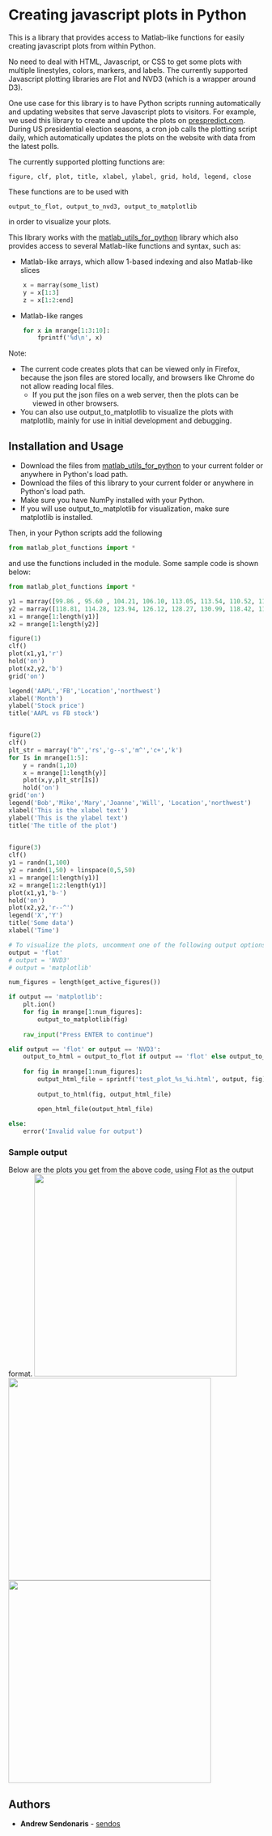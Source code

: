 # Creating javascript plots in Python
This is a library that provides access to Matlab-like functions for easily creating javascript plots from within Python. 

No need to deal with HTML, Javascript, or CSS to get some plots with multiple linestyles, colors, markers, and labels. The currently supported Javascript plotting libraries are Flot and NVD3 (which is a wrapper around D3).

One use case for this library is to have Python scripts running automatically and updating websites that serve Javascript plots to visitors. For example, we used this library to create and update the plots on [prespredict.com](http://prespredict.com). During US presidential election seasons, a cron job calls the plotting script daily, which automatically updates the plots on the website with data from the latest polls.

The currently supported plotting functions are:

    figure, clf, plot, title, xlabel, ylabel, grid, hold, legend, close

These functions are to be used with 
          
    output_to_flot, output_to_nvd3, output_to_matplotlib

in order to visualize your plots.

This library works with the [matlab_utils_for_python](https://github.com/sendos/matlab_utils_for_python) library which also provides access to several Matlab-like functions and syntax, such as:
* Matlab-like arrays, which allow 1-based indexing and also Matlab-like slices
```python
    x = marray(some_list)
    y = x[1:3]
    z = x[1:2:end]
```
* Matlab-like ranges
```python
    for x in mrange[1:3:10]:
        fprintf('%d\n', x)
```

Note: 
* The current code creates plots that can be viewed only in Firefox, because the json files are stored locally, and browsers like Chrome do not allow reading local files.
   * If you put the json files on a web server, then the plots can be viewed in other browsers.
* You can also use output_to_matplotlib to visualize the plots with matplotlib, mainly for use in initial development and debugging.
   

## Installation and Usage

* Download the files from [matlab_utils_for_python](https://github.com/sendos/matlab_utils_for_python) to your current folder or anywhere in Python's load path.
* Download the files of this library to your current folder or anywhere in Python's load path. 
* Make sure you have NumPy installed with your Python.
* If you will use output_to_matplotlib for visualization, make sure matplotlib is installed.

Then, in your Python scripts add the following
```python
from matlab_plot_functions import *
```
and use the functions included in the module. Some sample code is shown below:
```python
from matlab_plot_functions import *

y1 = marray([99.86 , 95.60 , 104.21, 106.10, 113.05, 113.54, 110.52, 115.82, 121.35, 136.99, 143.66, 141.05]);
y2 = marray([118.81, 114.28, 123.94, 126.12, 128.27, 130.99, 118.42, 115.05, 130.32, 135.54, 142.05, 139.39]);
x1 = mrange[1:length(y1)]
x2 = mrange[1:length(y2)]

figure(1)
clf()
plot(x1,y1,'r')
hold('on')
plot(x2,y2,'b')
grid('on')

legend('AAPL','FB','Location','northwest')
xlabel('Month')
ylabel('Stock price')
title('AAPL vs FB stock')


figure(2)
clf()
plt_str = marray('b^','rs','g--s','m^','c+','k')
for Is in mrange[1:5]:
    y = randn(1,10)
    x = mrange[1:length(y)]
    plot(x,y,plt_str[Is])
    hold('on')
grid('on')
legend('Bob','Mike','Mary','Joanne','Will', 'Location','northwest')
xlabel('This is the xlabel text')
ylabel('This is the ylabel text')
title('The title of the plot')

    
figure(3)
clf()
y1 = randn(1,100)
y2 = randn(1,50) + linspace(0,5,50)
x1 = mrange[1:length(y1)]
x2 = mrange[1:2:length(y1)]
plot(x1,y1,'b-')
hold('on')
plot(x2,y2,'r--^')    
legend('X','Y')
title('Some data')
xlabel('Time')

# To visualize the plots, uncomment one of the following output options
output = 'flot'
# output = 'NVD3'
# output = 'matplotlib'

num_figures = length(get_active_figures())

if output == 'matplotlib':
    plt.ion()
    for fig in mrange[1:num_figures]:
        output_to_matplotlib(fig)
        
    raw_input("Press ENTER to continue")

elif output == 'flot' or output == 'NVD3':
    output_to_html = output_to_flot if output == 'flot' else output_to_nvd3
    
    for fig in mrange[1:num_figures]:
        output_html_file = sprintf('test_plot_%s_%i.html', output, fig)
        
        output_to_html(fig, output_html_file)

        open_html_file(output_html_file)
        
else:
    error('Invalid value for output')
```

### Sample output
Below are the plots you get from the above code, using Flot as the output format.
<img src="https://cloud.githubusercontent.com/assets/1019930/25148414/bc1038a8-2472-11e7-9b13-283fcbcc9eb5.PNG" height="400px">
<img src="https://cloud.githubusercontent.com/assets/1019930/25148412/bc0d9daa-2472-11e7-8953-1867596f619f.PNG" height="400px">
<img src="https://cloud.githubusercontent.com/assets/1019930/25148413/bc0f99fc-2472-11e7-960a-6d9bad85986a.PNG" height="400px">

## Authors

* **Andrew Sendonaris** - [sendos](https://github.com/sendos)

